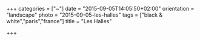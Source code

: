 +++
categories = ["~"]
date = "2015-09-05T14:05:50+02:00"
orientation = "landscape"
photo = "2015-09-05-les-halles"
tags = ["black & white","paris","france"]
title = "Les Halles"

+++
